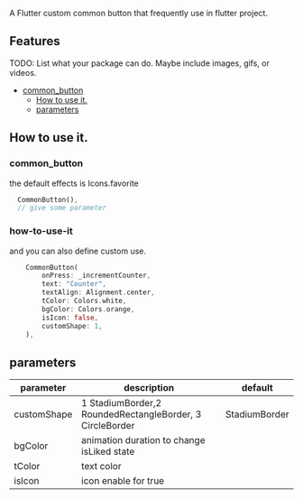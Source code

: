 A Flutter custom common button that frequently use in flutter project.  

## Features

TODO: List what your package can do. Maybe include images, gifs, or videos.


- [common_button](#common_button)
    - [How to use it.](#how-to-use-it)
    - [parameters](#parameters)

##  How to use it.



### common_button
the default effects is Icons.favorite
```dart
  CommonButton(), 
  // give some parameter 
```

### how-to-use-it
and you can also define custom use.

```dart
    CommonButton(
        onPress: _incrementCounter,
        text: "Counter",
        textAlign: Alignment.center,
        tColor: Colors.white,
        bgColor: Colors.orange,
        isIcon: false,
        customShape: 1,
    ),
```
 
 

## parameters
| parameter                  | description                                                                           | default                                                                                                                                                                               |
| -------------------------- | ------------------------------------------------------------------------------------- | ------------------------------------------------------------------------------------------------------------------------------------------------------------------------------------- |
| customShape                | 1 StadiumBorder,2 RoundedRectangleBorder, 3 CircleBorder                              | StadiumBorder                                                                                                                                                                                |
| bgColor                    | animation duration to change isLiked state                                            |                                                                                                                                                  |
| tColor                     | text color                                                                            |                                                                                                                                                                             |
| isIcon                     | icon enable for true                                                                  |  
 